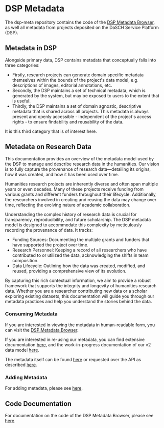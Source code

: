 # DSP Metadata

The dsp-meta repository contains the code of the [DSP Metadata Browser](https://meta.dasch.swiss),
as well all metadata from projects deposited on the DaSCH Service Platform (DSP).

## Metadata in DSP

Alongside primary data, DSP contains metadata that conceptually falls into three categories:

- Firstly, research projects can generate domain specific metadata themselves 
  within the bounds of the project's data model, 
  e.g. descriptions of images, editorial annotations, etc.
- Secondly, the DSP maintains a set of technical metadata, 
  which is generated by the system, but may be exposed to users to the extent that is useful.
- Thirdly, the DSP maintains a set of domain agnostic, descriptive metadata that is shared across all projects. 
  This metadata is always present and openly accessible - independent of the project's access rights - 
  to ensure findability and reusability of the data.
  
It is this third category that is of interest here. 

## Metadata on Research Data

This documentation provides an overview of the metadata model used by the DSP to manage and describe
research data in the humanities. Our vision is to fully capture the provenance of research data—detailing
its origins, how it was created, and how it has been used over time.

Humanities research projects are inherently diverse and often span multiple years or even decades.
Many of these projects receive funding from various grants and different funders throughout their lifecycle.
Additionally, the researchers involved in creating and reusing the data may change over time, reflecting
the evolving nature of academic collaboration.

Understanding the complex history of research data is crucial for transparency, reproducibility, and future scholarship.
The DSP metadata model is designed to accommodate this complexity by meticulously recording the provenance of data. It
tracks:

- Funding Sources: Documenting the multiple grants and funders that have supported the project over time.
- Research Personnel: Keeping a record of all researchers who have contributed to or utilized the data, acknowledging
  the shifts in team composition.
- Data Lifecycle: Outlining how the data was created, modified, and reused, providing a comprehensive view of its
  evolution.

By capturing this rich contextual information, we aim to provide a robust framework that supports the integrity and
longevity of humanities research data. Whether you are a researcher contributing new data or a scholar exploring
existing datasets, this documentation will guide you through our metadata practices and help you understand the stories
behind the data.

### Consuming Metadata

If you are interested in viewing the metadata in human-readable form,
you can visit the [DSP Metadata Browser](https://meta.dasch.swiss).

If you are interested in re-using our metadata, you can find extensive documentation [here](data/v1-datamodel.md),
and the work-in-progress documentation of our v2 data model [here](data/v2-datamodel.md).

The metadata itself can be found [here](https://github.com/dasch-swiss/dsp-meta/tree/main/data/json)
or requested over the API as described [here](data/api.md).

### Adding Metadata

For adding metadata, please see [here](data/adding-metadata.md).

## Code Documentation

For documentation on the code of the DSP Metadata Browser, please see [here](code/overview.md).

